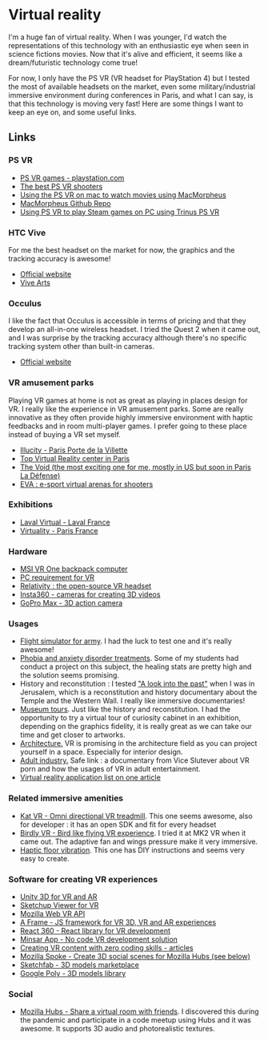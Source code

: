 # Virtual reality

I'm a huge fan of virtual reality. When I was younger, I'd watch the representations of this technology with an enthusiastic eye when seen in science fictions movies. Now that it's alive and efficient, it seems like a dream/futuristic technology come true!

For now, I only have the PS VR \(VR headset for PlayStation 4\) but I tested the most of available headsets on the market, even some military/industrial immersive environment during conferences in Paris, and what I can say, is that this technology is moving very fast! Here are some things I want to keep an eye on, and some useful links.

## Links

### PS VR

* [PS VR games - playstation.com](https://www.playstation.com/fr-fr/ps-vr/ps-vr-games/)
* [The best PS VR shooters](https://www.androidcentral.com/best-playstation-vr-shooters)
* [Using the PS VR on mac to watch movies using MacMorpheus](https://www.androidcentral.com/playstation-vr-and-your-mac-can-play-together-thanks-macmorpheus) 
* [MacMorpheus Github Repo](https://github.com/emoRaivis/MacMorpheus)
* [Using PS VR to play Steam games on PC using Trinus PS VR](https://www.windowscentral.com/how-play-steam-games-playstation-vr)

### HTC Vive

For me the best headset on the market for now, the graphics and the tracking accuracy is awesome!

* [Official website](https://www.vive.com/fr/)
* [Vive Arts](https://arts.vive.com/uk/)

### Occulus

I like the fact that Occulus is accessible in terms of pricing and that they develop an all-in-one wireless headset. I tried the Quest 2 when it came out, and I was surprise by the tracking accuracy although there's no specific tracking system other than built-in cameras.

* [Official website](https://www.oculus.com/)

### VR amusement parks

Playing VR games at home is not as great as playing in places design for VR. I really like the experience in VR amusement parks. Some are really innovative as they often provide highly immersive environment with haptic feedbacks and in room multi-player games. I prefer going to these place instead of buying a VR set myself.

* [Illucity - Paris Porte de la Villette](https://illucity.fr/)
* [Top Virtual Reality center in Paris](https://www.sortiraparis.com/arts-culture/balades/guides/168570-realite-virtuelle-le-top-des-activites-vr-a-paris)
* [The Void \(the most exciting one for me, mostly in US but soon in Paris La Défense\)](https://www.thevoid.com/)
* [EVA : e-sport virtual arenas for shooters](https://ouvrirmasalle.eva.gg/)

### Exhibitions

* [Laval Virtual - Laval France](https://www.laval-virtual.com/fr/accueil/)
* [Virtuality - Paris France](http://virtuality.io/)

### Hardware

* [MSI VR One backpack computer](https://mr.msi.com/Backpacks/vrone/)
* [PC requirement for VR](https://xoticpc.com/blogs/news/requirements-needed-for-computers-to-support-vr)
* [Relativity : the open-source VR headset](https://www.relativty.com/)
* [Insta360 - cameras for creating 3D videos](https://www.insta360.com/)
* [GoPro Max - 3D action camera](https://gopro.com/fr/fr/shop/cameras/max/CHDHZ-201-master.html)

### Usages

* [Flight simulator for army](https://www.youtube.com/watch?v=18rLyCEsdOQ). I had the luck to test one and it's really awesome! 
* [Phobia and anxiety disorder treatments](https://psy.c2.care/en/anxiety-disorders-virtual-reality/). Some of my students had conduct a project on this subject, the healing stats are pretty high and the solution seems promising.
* History and reconstitution : I tested ["A look into the past"](https://www.thekotel.org/en/western_wall_sites/a_look_into_the_past/) when I was in Jerusalem, which is a reconstitution and history documentary about the Temple and the Western Wall. I really like immersive documentaries!
* [Museum tours](https://www.museumnext.com/article/how-museums-are-using-virtual-reality/). Just like the history and reconstitution. I had the opportunity to try a virtual tour of curiosity cabinet in an exhibition, depending on the graphics fidelity, it is really great as we can take our time and get closer to artworks. 
* [Architecture.](https://www.sciencedirect.com/science/article/pii/S1110016819300511) VR is promising in the architecture field as you can project yourself in a space. Especially for interior design.
* [Adult industry.](https://www.vicetv.com/en_us/video/vr-porn/5c0a87b0be4077772f63c02a) Safe link : a documentary from Vice Slutever about VR porn and how the usages of VR in adult entertainment. 
* [Virtual reality application list on one article](https://virtualspeech.com/blog/vr-applications)

### Related immersive amenities

* [Kat VR - Omni directional VR treadmill](https://www.youtube.com/watch?v=vEhwLRX4m2s). This one seems awesome, also for developer : it has an open SDK and fit for every headset
* [Birdly VR - Bird like flying VR experience](https://birdlyvr.com/). I tried it at MK2 VR when it came out. The adaptive fan and wings pressure make it very immersive. 
* [Haptic floor vibration](https://www.immersive-floor.com/). This one has DIY instructions and seems very easy to create. 

### Software for creating VR experiences

* [Unity 3D for VR and AR](https://unity3d.com/unity/features/multiplatform/vr-ar)
* [Sketchup Viewer for VR](https://help.sketchup.com/en/sketchup-viewer/sketchup-viewer-vr)
* [Mozilla Web VR API](https://developer.mozilla.org/en-US/docs/Games/Techniques/3D_on_the_web/WebVR)
* [A Frame - JS framework for VR 3D, VR and AR experiences](https://aframe.io/)
* [React 360 - React library for VR development](https://facebook.github.io/react-360/)
* [Minsar App - No code VR development solution](https://www.minsar.app/)
* [Creating VR content with zero coding skills - articles](https://vrscout.com/news/creating-vr-with-zero-coding-skills/)
* [Mozilla Spoke - Create 3D social scenes for Mozilla Hubs \(see below\)](https://hubs.mozilla.com/spoke)
* [Sketchfab - 3D models marketplace](https://sketchfab.com/)
* [Google Poly - 3D models library](https://poly.google.com/)

### Social

* [Mozilla Hubs - Share a virtual room with friends](https://hubs.mozilla.com/). I discovered this during the pandemic and participate in a code meetup using Hubs and it was awesome. It supports 3D audio and photorealistic textures.

